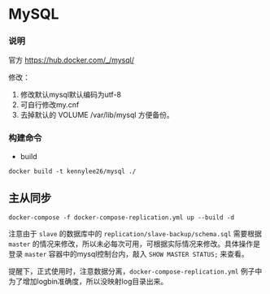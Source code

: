 # MySQL

### 说明

官方 https://hub.docker.com/_/mysql/

修改：

1. 修改默认mysql默认编码为utf-8
2. 可自行修改my.cnf
3. 去掉默认的 VOLUME /var/lib/mysql 方便备份。

### 构建命令 

* build

```
docker build -t kennylee26/mysql ./
```

## 主从同步

```
docker-compose -f docker-compose-replication.yml up --build -d
```

注意由于 `slave` 的数据库中的 `replication/slave-backup/schema.sql` 需要根据 `master` 的情况来修改，所以未必每次可用，可根据实际情况来修改。具体操作是登录 `master` 容器中的mysql控制台内，敲入 `SHOW MASTER STATUS;` 来查看。

提醒下，正式使用时，注意数据分离，`docker-compose-replication.yml` 例子中为了增加logbin准确度，所以没映射log目录出来。


